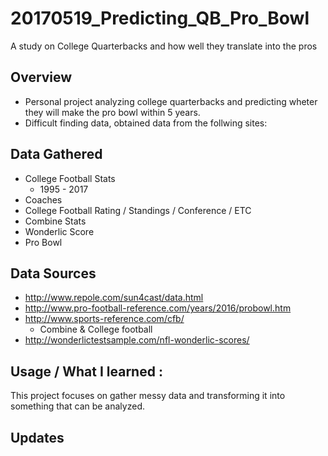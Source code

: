 # 20170519_Predicting_QB_Pro_Bowl
A study on College Quarterbacks and how well they translate into the pros

## Overview 
- Personal project analyzing college quarterbacks and predicting wheter they will make the pro bowl within 5 years.
- Difficult finding data, obtained data from the follwing sites:

## Data Gathered
- College Football Stats
  - 1995 - 2017
- Coaches
- College Football Rating / Standings / Conference / ETC 
- Combine Stats
- Wonderlic Score
- Pro Bowl 

## Data Sources
- http://www.repole.com/sun4cast/data.html
- http://www.pro-football-reference.com/years/2016/probowl.htm
- http://www.sports-reference.com/cfb/ 
  - Combine & College football
- http://wonderlictestsample.com/nfl-wonderlic-scores/ 
  
## Usage / What I learned	:
This project focuses on gather messy data and transforming it into something that can be analyzed.

## Updates